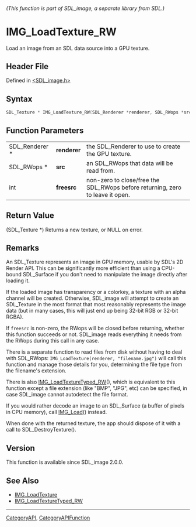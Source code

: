 ###### (This function is part of SDL_image, a separate library from SDL.)
# IMG_LoadTexture_RW

Load an image from an SDL data source into a GPU texture.

## Header File

Defined in [<SDL_image.h>](https://github.com/libsdl-org/SDL_image/blob/SDL2/include/SDL_image.h)

## Syntax

```c
SDL_Texture * IMG_LoadTexture_RW(SDL_Renderer *renderer, SDL_RWops *src, int freesrc);
```

## Function Parameters

|                |              |                                                                               |
| -------------- | ------------ | ----------------------------------------------------------------------------- |
| SDL_Renderer * | **renderer** | the SDL_Renderer to use to create the GPU texture.                            |
| SDL_RWops *    | **src**      | an SDL_RWops that data will be read from.                                     |
| int            | **freesrc**  | non-zero to close/free the SDL_RWops before returning, zero to leave it open. |

## Return Value

(SDL_Texture *) Returns a new texture, or NULL on error.

## Remarks

An SDL_Texture represents an image in GPU memory, usable by SDL's 2D Render
API. This can be significantly more efficient than using a CPU-bound
SDL_Surface if you don't need to manipulate the image directly after
loading it.

If the loaded image has transparency or a colorkey, a texture with an alpha
channel will be created. Otherwise, SDL_image will attempt to create an
SDL_Texture in the most format that most reasonably represents the image
data (but in many cases, this will just end up being 32-bit RGB or 32-bit
RGBA).

If `freesrc` is non-zero, the RWops will be closed before returning,
whether this function succeeds or not. SDL_image reads everything it needs
from the RWops during this call in any case.

There is a separate function to read files from disk without having to deal
with SDL_RWops: `IMG_LoadTexture(renderer, "filename.jpg")` will call this
function and manage those details for you, determining the file type from
the filename's extension.

There is also [IMG_LoadTextureTyped_RW](IMG_LoadTextureTyped_RW)(), which
is equivalent to this function except a file extension (like "BMP", "JPG",
etc) can be specified, in case SDL_image cannot autodetect the file format.

If you would rather decode an image to an SDL_Surface (a buffer of pixels
in CPU memory), call [IMG_Load](IMG_Load)() instead.

When done with the returned texture, the app should dispose of it with a
call to SDL_DestroyTexture().

## Version

This function is available since SDL_image 2.0.0.

## See Also

- [IMG_LoadTexture](IMG_LoadTexture)
- [IMG_LoadTextureTyped_RW](IMG_LoadTextureTyped_RW)

----
[CategoryAPI](CategoryAPI), [CategoryAPIFunction](CategoryAPIFunction)


